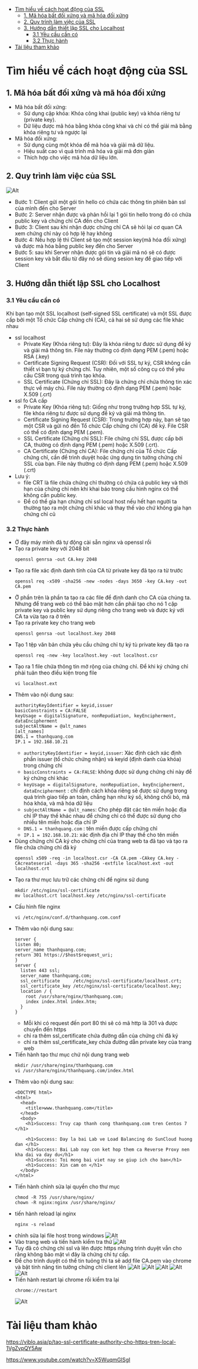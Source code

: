 - [Tìm hiểu về cách hoạt động của SSL](#tìm-hiểu-về-cách-hoạt-động-của-ssl)
  - [1. Mã hóa bất đối xứng  và mã hóa đối xứng](#1-mã-hóa-bất-đối-xứng--và-mã-hóa-đối-xứng)
  - [2. Quy trình làm việc của SSL](#2-quy-trình-làm-việc-của-ssl)
  - [3. Hướng dẫn thiết lập SSL cho Localhost](#3-hướng-dẫn-thiết-lập-ssl-cho-localhost)
    - [3.1 Yêu cầu cần có](#31-yêu-cầu-cần-có)
    - [3.2 Thực hành](#32-thực-hành)
- [Tài liệu tham khảo](#tài-liệu-tham-khảo)
# Tìm hiểu về cách hoạt động của SSL
## 1. Mã hóa bất đối xứng  và mã hóa đối xứng
- Mã hóa bất đối xứng:
  - Sử dụng cặp khóa: Khóa công khai (public key) và khóa riêng tư (private key).
  - Dữ liệu được mã hóa bằng khóa công khai và chỉ có thể giải mã bằng khóa riêng tư và ngược lại
- Mã hóa đối xứng:
  - Sử dụng cùng một khóa để mã hóa và giải mã dữ liệu.
  - Hiệu suất cao vì quá trình mã hóa và giải mã đơn giản
  - Thích hợp cho việc mã hóa dữ liệu lớn.
## 2. Quy trình làm việc của SSL
![Alt](/thuctap/anh/Screenshot_736.png)
-  Bước 1: Client gửi một gói tin hello có chứa các thông tin phiên bản ssl của mình đến cho Server
- Bước 2: Server nhận được và phản hồi lại 1 gói tin hello trong đó có chứa public key và chứng chỉ CA đến cho Client
- Bước 3: Client sau khi nhận được chứng chỉ CA sẽ hỏi lại cơ quan CA xem chứng chỉ này có hợp lệ hay không
- Bước 4: Nếu hợp lệ thì Client sẽ tạo một session key(mã hóa đối xứng) và được mà hóa bằng public key đến cho Server
- Bước 5: sau khi Server nhận được gói tin và giải mã nó sẽ có được session key và bắt đầu từ đây nó sẽ dùng sesion key để giao tiếp với Client
## 3. Hướng dẫn thiết lập SSL cho Localhost
### 3.1 Yêu cầu cần có
Khi bạn tạo một SSL localhost (self-signed SSL certificate) và một SSL được cấp bởi một Tổ chức Cấp chứng chỉ (CA), cả hai sẽ sử dụng các file khác nhau
- ssl localhost
  - Private Key (Khóa riêng tư): Đây là khóa riêng tư được sử dụng để ký và giải mã thông tin. File này thường có định dạng PEM (.pem) hoặc RSA (.key)
  - Certificate Signing Request (CSR): Đối với SSL tự ký, CSR không cần thiết vì bạn tự ký chứng chỉ. Tuy nhiên, một số công cụ có thể yêu cầu CSR trong quá trình tạo khóa.
  - SSL Certificate (Chứng chỉ SSL): Đây là chứng chỉ chứa thông tin xác thực về máy chủ. File này thường có định dạng PEM (.pem) hoặc X.509 (.crt)
- ssl fo CA cấp
  - Private Key (Khóa riêng tư): Giống như trong trường hợp SSL tự ký, file khóa riêng tư được sử dụng để ký và giải mã thông tin.
  - Certificate Signing Request (CSR): Trong trường hợp này, bạn sẽ tạo một CSR và gửi nó đến Tổ chức Cấp chứng chỉ (CA) để ký. File CSR có thể có định dạng PEM (.pem).
  - SSL Certificate (Chứng chỉ SSL): File chứng chỉ SSL được cấp bởi CA, thường có định dạng PEM (.pem) hoặc X.509 (.crt).
  - CA Certificate (Chứng chỉ CA): File chứng chỉ của Tổ chức Cấp chứng chỉ, cần để trình duyệt hoặc ứng dụng tin tưởng chứng chỉ SSL của bạn. File này thường có định dạng PEM (.pem) hoặc X.509 (.crt)
- Lưu ý: 
  - file CRT là file chứa chứng chỉ thường có chứa cả public key và thời hạn của chứng chỉ nên khi khai báo trong cấu hình nginx có thể không cần public key. 
  - Để có thể gia hạn chứng chỉ ssl local host nếu hết hạn người ta thường tạo ra một chứng chỉ khác và thay thế vào chứ không gia hạn chứng chỉ cũ
  
### 3.2 Thực hành
- Ở đây máy mình đã tự động cài sẵn nginx và openssl rồi
- Tạo ra private key với 2048 bit
  ```
  openssl genrsa -out CA.key 2048
  ```
- Tạo ra file xác định danh tính của CA từ private key đã tạo ra từ trước
  ```
  openssl req -x509 -sha256 -new -nodes -days 3650 -key CA.key -out CA.pem
  ```
- Ở phần trên là phần ta tạo ra các file để định danh cho CA của chúng ta. Nhưng để trang web có thể bảo mật hơn cần phải tạo cho nó 1 cặp private key và public key sử dụng riêng cho trang web và được ký với CA ta vừa tạo ra ở trên
- Tạo ra private key cho trang web
  ```
  openssl genrsa -out localhost.key 2048
  ```
- Tạo 1 tệp văn bản chứa yêu cầu chứng chỉ tự ký tù private key đã tạo ra
  ```
  openssl req -new -key localhost.key -out localhost.csr
  ```
- Tạo ra 1 file chứa thông tin mở rộng của chứng chỉ. Để khi ký chứng chỉ phải tuân theo điều kiện trong file
  ```
  vi localhost.ext
  ```
- Thêm vào nội dung sau:
  ```
  authorityKeyIdentifier = keyid,issuer
  basicConstraints = CA:FALSE
  keyUsage = digitalSignature, nonRepudiation, keyEncipherment, dataEncipherment
  subjectAltName = @alt_names
  [alt_names]
  DNS.1 = thanhquang.com
  IP.1 = 192.168.10.21
  ```
  - `authorityKeyIdentifier = keyid,issuer`: Xác định cách xác định phần issuer (tổ chức chứng nhận) và keyid (định danh của khóa) trong chứng chỉ 
  - `basicConstraints = CA:FALSE`: không được sử dụng chứng chỉ này để ký chứng chỉ khác
  - `keyUsage = digitalSignature, nonRepudiation, keyEncipherment, dataEncipherment` : chỉ định cách khóa riêng sẽ được sử dụng trong quá trình giao tiếp an toàn, chẳng hạn như ký số, không chối bỏ, mã hóa khóa, và mã hóa dữ liệu
  - `subjectAltName = @alt_names`: Cho phép đặt các tên miền hoặc địa chỉ IP thay thế khác nhau để chứng chỉ có thể được sử dụng cho nhiều tên miền hoặc địa chỉ IP
  - `DNS.1 = thanhquang.com` : tên miền được cấp chứng chỉ
  - `IP.1 = 192.168.10.21`: xác định địa chỉ IP thay thế cho tên miền
- Dùng chứng chỉ CA ký cho chứng chỉ của trang web ta đã tạo và tạo ra file chứa chứng chỉ đã ký
  ```
  openssl x509 -req -in localhost.csr -CA CA.pem -CAkey CA.key -CAcreateserial -days 365 -sha256 -extfile localhost.ext -out localhost.crt
  ```
- Tạo ra thư mục lưu trữ các chứng chỉ để nginx sử dung
  ```
  mkdir /etc/nginx/ssl-certificate
  mv localhost.crt localhost.key /etc/nginx/ssl-certificate
  ```
- Cấu hình file nginx
  ```
  vi /etc/nginx/conf.d/thanhquang.com.conf
  ```
- Thêm vào nội dung sau:
  ```
  server {
  listen 80;
  server_name thanhquang.com;
  return 301 https://$host$request_uri;
  }
  server {
    listen 443 ssl;
    server_name thanhquang.com;
    ssl_certificate     /etc/nginx/ssl-certificate/localhost.crt;
    ssl_certificate_key /etc/nginx/ssl-certificate/localhost.key;
    location / {
      root /usr/share/nginx/thanhquang.com;
      index index.html index.htm;
    }
  }
  ```
  - Mỗi khi có request đến port 80 thì sẽ có mã http là 301 và được chuyển đến https
  - chỉ ra thêm ssl_certificate chứa đường dẫn của chứng chỉ đã ký
  - chỉ ra thêm ssl_certificate_key chứa đường dẫn private key của trang web
- Tiến hành tạo thư mục chứ nội dung trang web
  ```
  mkdir /usr/share/nginx/thanhquang.com
  vi /usr/share/nginx/thanhquang.com/index.html
  ```
- Thêm vào nội dung sau:
  ```
  <DOCTYPE html>
  <html>
    <head>
      <title>www.thanhquang.com</title>
    </head>
    <body>
      <h1>Success: Truy cap thanh cong thanhquang.com tren Centos 7 </h1>

      <h1>Success: Day la bai Lab ve Load Balancing do SunCloud huong dan </h1>
      <h1>Success: Bai Lab nay con ket hop them ca Reverse Proxy nen kha dai va day du</h1>
      <h1>Success: Toi mong bai viet nay se giup ich cho ban</h1>
      <h1>Success: Xin cam on </h1>
    </body>
  </html>
  ```
- Tiến hành chỉnh sửa lại quyền cho thư mục
  ```
  chmod -R 755 /usr/share/nginx/
  chown -R nginx:nginx /usr/share/nginx/
  ```
- tiến hành reload lại nginx
  ```
  nginx -s reload
  ```
- chỉnh sửa lại file host trong windows
  ![Alt](/thuctap/anh/Screenshot_738.png)
- Vào trang web và tiến hành kiểm tra thử
  ![Alt](/thuctap/anh/Screenshot_737.png)
- Tuy đã có chứng chỉ ssl và lên được https nhưng trình duyệt vẫn cho rằng không bảo mật vì đây là chứng chỉ tự cấp.
- Để cho trình duyệt có thể tin tuỏng thì ta sẽ add file CA.pem vào chrome và bật tính năng tin tưởng chứng chỉ client lên
  ![Alt](/thuctap/anh/Screenshot_739.png)
  ![Alt](/thuctap/anh/Screenshot_740.png)
  ![Alt](/thuctap/anh/Screenshot_741.png)
  ![Alt](/thuctap/anh/Screenshot_742.png)
  ![Alt](/thuctap/anh/Screenshot_743.png)
- Tiến hành restart lại chrome rồi kiểm tra lại
  ```
  chrome://restart
  ```
  ![Alt](/thuctap/anh/Screenshot_744.png)
# Tài liệu tham khảo
https://viblo.asia/p/tao-ssl-certificate-authority-cho-https-tren-local-1VgZvpQY5Aw

https://www.youtube.com/watch?v=X5WuqmGlSgI